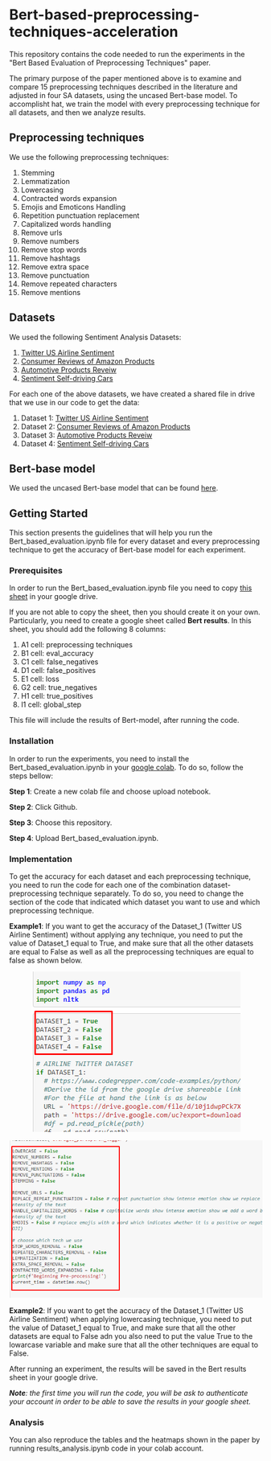 # Bert-based-preprocessing-techniques-acceleration

This repository contains the code needed to run the experiments in the "Bert Based Evaluation of Preprocessing Techniques" paper.

The primary purpose of the paper mentioned above is to examine and compare 15 preprocessing techniques described in the literature and adjusted in four SA datasets, using the uncased Bert-base model. To accomplisht hat, we train the model with every preprocessing technique for all datasets, and then we analyze results.

## Preprocessing techniques

We use the following preprocessing techniques:

1. Stemming
2. Lemmatization
3. Lowercasing
4. Contracted words expansion
5. Emojis and Emoticons Handling
6. Repetition punctuation replacement
7. Capitalized words handling
8. Remove urls
9. Remove numbers
10. Remove stop words
11. Remove hashtags
12. Remove extra space
13. Remove punctuation
14. Remove repeated characters
15. Remove mentions

## Datasets

We used the following Sentiment Analysis Datasets:

1. [Twitter US Airline Sentiment](https://www.kaggle.com/crowdflower/twitter-airline-sentiment)
2. [Consumer Reviews of Amazon Products](https://www.kaggle.com/datafiniti/consumer-reviews-of-amazon-products) 
3. [Automotive Products Reveiw](https://jmcauley.ucsd.edu/data/amazon/)
4. [Sentiment Self-driving Cars](https://data.world/crowdflower/sentiment-self-driving-cars)

For each one of the above datasets, we have created a shared file in drive that we use in our code to get the data:

1. Dataset 1: [Twitter US Airline Sentiment](https://drive.google.com/file/d/10j1dwpPCk7XAHCTX7gczX2woXzMZ5Dva/view)
2. Dataset 2: [Consumer Reviews of Amazon Products](https://drive.google.com/file/d/1EbWy4GSV_Ano6OlOiXZaNuqmJrnc95p5/view) 
3. Dataset 3: [Automotive Products Reveiw](https://drive.google.com/file/d/1-ST5Wffhx9ky56Qh7KEkbfhMd9MRY97d/view)
4. Dataset 4: [Sentiment Self-driving Cars](https://drive.google.com/file/d/1XeIrsFJkOnAaly_YxyOQ8pj18b_yilTA/view)

## Bert-base model

We used the uncased Bert-base model that can be found [here](https://tfhub.dev/google/bert_uncased_L-12_H-768_A-12/1).

## Getting Started

This section presents the guidelines that will help you run the Bert_based_evaluation.ipynb file for every dataset and every preprocessing technique to get the accuracy of Bert-base model for each experiment.

### Prerequisites

In order to run the Bert_based_evaluation.ipynb file you need to copy [this sheet](https://docs.google.com/spreadsheets/d/1aG9SegoFhS4J8TbGwPhQiWQsYqqAoJnmdu6idd0OM3g/edit?usp=sharing) in your google drive.  <br />

If you are not able to copy the sheet, then you should create it on your own. Particularly, you need to create a google sheet called **Bert results**. In this sheet, you should add the following 8 columns:
1. A1 cell: preprocessing techniques
2. B1 cell: eval_accuracy	
3. C1 cell: false_negatives	
4. D1 cell: false_positives	
5. E1 cell: loss	
6. G2 cell: true_negatives	
7. H1 cell: true_positives	
8. I1 cell: global_step

This file will include the results of Bert-model, after running the code.

### Installation

In order to run the experiments, you need to install the Bert_based_evaluation.ipynb in your [google colab](https://colab.research.google.com/). To do so, follow the steps bellow:

**Step 1**: Create a new colab file and choose upload notebook. <br />

**Step 2**: Click Github.  <br />

**Step 3**: Choose this repository. <br />

**Step 4**: Upload Bert_based_evaluation.ipynb.

### Implementation

To get the accuracy for each dataset and each preprocessing technique, you need to run the code for each one of the combination dataset-preprocessing technique separately. To do so, you need to change the section of the code that indicated which dataset you want to use and which preprocessing technique. <br />

**Example1**: If you want to get the accuracy of the Dataset_1 (Twitter US Airline Sentiment) without applying any technique, you need to put the value of Dataset_1 equal to True, and make sure that all the other datasets are equal to False as well as all the preprocessing techniques are equal to false as shown below.  <br />
<p align="center">
  <img src="img/change_dataset.png" />
</p>
<p align="center">
  <img src="img/change_preprtechniques.png" />
</p>

**Example2**: If you want to get the accuracy of the Dataset_1 (Twitter US Airline Sentiment) when applying lowercasing technique, you need to put the value of Dataset_1 equal to True, and make sure that all the other datasets are equal to False adn you also need to put the value True to the lowarcase variable and make sure that all the other techniques are equal to False. <br />

After running an experiment, the results will be saved in the Bert results sheet in your google drive. <br />

***Note**: the first time you will run the code, you will be ask to authenticate your account in order to be able to save the results in your google sheet.*

### Analysis

You can also reproduce the tables and the heatmaps shown in the paper by running results_analysis.ipynb code in your colab account.
